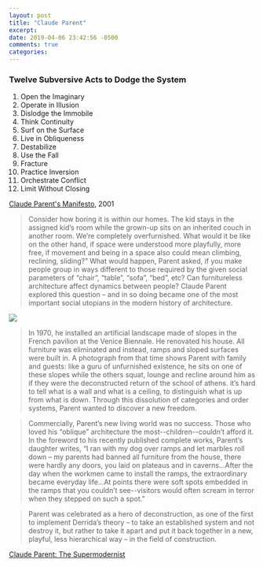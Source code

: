 ```yaml
---
layout: post
title: "Claude Parent"
excerpt: 
date: 2019-04-06 23:42:56 -0500
comments: true
categories: 
---
```


### Twelve Subversive Acts to Dodge the System

1. Open the Imaginary
1. Operate in Illusion
1. Dislodge the Immobile
1. Think Continuity
1. Surf on the Surface
1. Live in Obliqueness
1. Destabilize
1. Use the Fall
1. Fracture
1. Practice Inversion
1. Orchestrate Conflict
1. Limit Without Closing 

[Claude Parent's Manifesto](https://www.core77.com/posts/47856/Claude-Parents-Vision-for-a-Tilted-World), 2001

> Consider how boring it is within our homes. The kid stays in the assigned kid’s room while the grown-up sits on an inherited couch in another room. We’re completely overfurnished. What would it be like on the other hand, if space were understood more playfully, more free, if movement and being in a space also could mean climbing, reclining, sliding?” What would happen, Parent asked, if you make people group in ways different to those required by the given social parameters of “chair”, “table”, “sofa”, “bed”, etc? Can furnitureless architecture affect dynamics between people? Claude Parent explored this question – and in so doing became one of the most important social utopians in the modern history of architecture.

![]({{site.url}}/assets/2019/04/claude_parent0.jpg)

> In 1970, he installed an artificial landscape made of slopes in the French pavilion at the Venice Biennale. He renovated his house. All furniture was eliminated and instead, ramps and sloped surfaces were built in. A photograph from that time shows Parent with family and guests: like a guru of unfurnished existence, he sits on one of these slopes while the others squat, lounge and recline around him as if they were the deconstructed return of the school of athens. it’s hard to tell what is a wall and what is a ceiling, to distinguish what is up from what is down. Through this dissolution of categories and order systems, Parent wanted to discover a new freedom.

> Commercially, Parent’s new living world was no success. Those who loved his “oblique” architecture the most--children--couldn’t afford it. In the foreword to his recently published complete works, Parent’s daughter writes, “I ran with my dog over ramps and let marbles roll down – my parents had banned all furniture from the house, there were hardly any doors, you laid on plateaus and in caverns...After the day when the workmen came to install the ramps, the extraordinary became everyday life...At points there were soft spots embedded in the ramps that you couldn’t see--visitors would often scream in terror when they stepped on such a spot.”

> Parent was celebrated as a hero of deconstruction, as one of the first to implement Derrida’s theory – to take an established system and not destroy it, but rather to take it apart and put it back together in a new, playful, less hierarchical way – in the field of construction.

[Claude Parent: The Supermodernist](https://032c.com/the-supermodernist-architect-claude-parent/)
